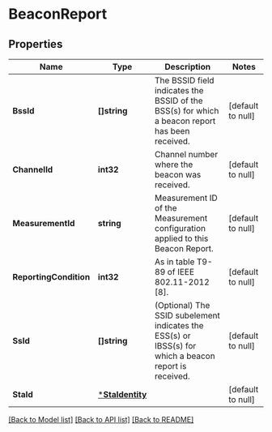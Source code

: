 # BeaconReport

## Properties
Name | Type | Description | Notes
------------ | ------------- | ------------- | -------------
**BssId** | **[]string** | The BSSID field indicates the BSSID of the BSS(s) for which a beacon report has been received. | [default to null]
**ChannelId** | **int32** | Channel number where the beacon was received. | [default to null]
**MeasurementId** | **string** | Measurement ID of the Measurement configuration applied to this Beacon Report. | [default to null]
**ReportingCondition** | **int32** | As in table T9-89 of IEEE 802.11-2012 [8]. | [default to null]
**SsId** | **[]string** | (Optional) The SSID subelement indicates the ESS(s) or IBSS(s) for which a beacon report is received. | [default to null]
**StaId** | [***StaIdentity**](StaIdentity.md) |  | [default to null]

[[Back to Model list]](../README.md#documentation-for-models) [[Back to API list]](../README.md#documentation-for-api-endpoints) [[Back to README]](../README.md)



